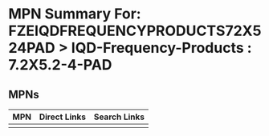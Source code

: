 



# MPN Summary For: FZEIQDFREQUENCYPRODUCTS72X524PAD > IQD-Frequency-Products : 7.2X5.2-4-PAD

## MPNs
  

|MPN|Direct Links|Search Links|
| :--- | :--- | :--- |
||||
